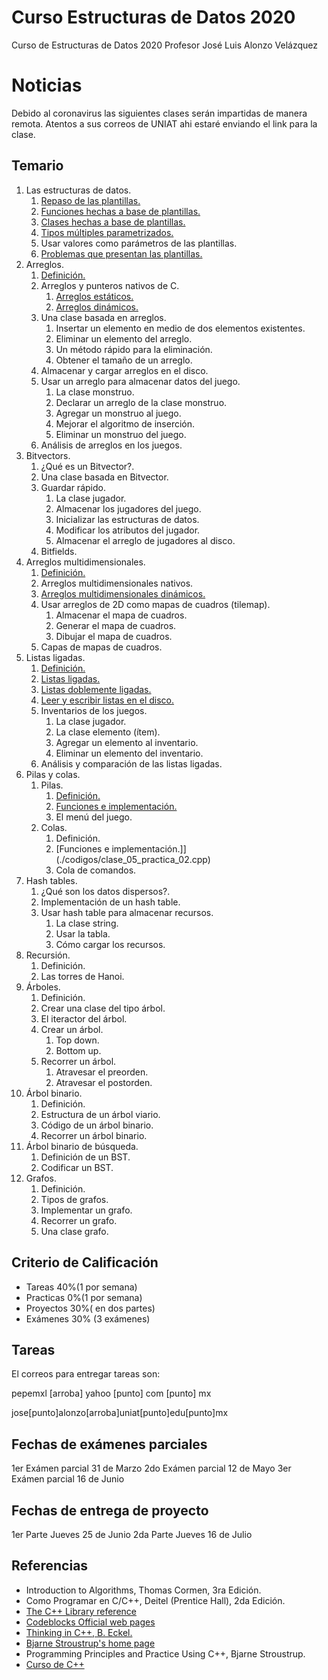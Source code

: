 # Curso Estructuras de Datos 2020
Curso de Estructuras de Datos 2020
Profesor Jos&eacute; Luis Alonzo Vel&aacute;zquez

# Noticias

Debido al coronavirus las siguientes clases serán impartidas de manera remota. Atentos a sus correos de UNIAT ahi estaré enviando el link para la clase.

## Temario

1. Las estructuras de datos.
    1. [Repaso de las plantillas.](./clase_01.md)
    2. [Funciones hechas a base de plantillas.](./codigos/clase_01_ejercicio_02.cpp)
    3. [Clases hechas a base de plantillas.](./practicas/clase_02_practica_02.cpp)
    4. [Tipos múltiples parametrizados.](./codigos/clase_01_ejercicio_03.cpp)
    5. Usar valores como parámetros de las plantillas.
    6. [Problemas que presentan las plantillas.](./codigos/clase_01_ejercicio_02.cpp)
2. Arreglos.
    1. [Definición.](./clase_02.md)
    2. Arreglos y punteros nativos de C.
        1. [Arreglos estáticos.](./clase_02.md)
        2. [Arreglos dinámicos.](./codigos/clase_01_ejercicio_01.cpp)
    3. Una clase basada en arreglos.
        1. Insertar un elemento en medio de dos elementos existentes.
        2. Eliminar un elemento del arreglo.
        3. Un método rápido para la eliminación.
        4. Obtener el tamaño de un arreglo.
    4. Almacenar y cargar arreglos en el disco.
    5. Usar un arreglo para almacenar datos del juego.
        1. La clase monstruo.
        2. Declarar un arreglo de la clase monstruo.
        3. Agregar un monstruo al juego.
        4. Mejorar el algoritmo de inserción.
        5. Eliminar un monstruo del juego.
    6. Análisis de arreglos en los juegos.
3. Bitvectors.
    1. ¿Qué es un Bitvector?.
    2. Una clase basada en Bitvector.
    3. Guardar rápido.
        1. La clase jugador.
        2. Almacenar los jugadores del juego.
        3. Inicializar las estructuras de datos.
        4. Modificar los atributos del jugador.
        5. Almacenar el arreglo de jugadores al disco.
    4. Bitfields.
4. Arreglos multidimensionales.
    1. [Definición.](./clase_02.md)
    2. Arreglos multidimensionales nativos.
    3. [Arreglos multidimensionales dinámicos.](./clase_02.md)
    4. Usar arreglos de 2D como mapas de cuadros (tilemap).
        1. Almacenar el mapa de cuadros.
        2. Generar el mapa de cuadros.
        3. Dibujar el mapa de cuadros.
    5. Capas de mapas de cuadros.
5. Listas ligadas.
    1. [Definición.](./clase_02.md)
    2. [Listas ligadas.](./clase_02.md)
    3. [Listas doblemente ligadas.](./clase_02.md)
    4. [Leer y escribir listas en el disco.](./clase_02.md)
    5. Inventarios de los juegos.
        1. La clase jugador.
        2. La clase elemento (ítem).
        3. Agregar un elemento al inventario.
        4. Eliminar un elemento del inventario.
    6. Análisis y comparación de las listas ligadas.
6. Pilas y colas.
    1. Pilas.
        1. [Definición.](./clase_04.md)
        2. [Funciones e implementación.](./codigos/clase_05_practica_01.cpp)
        3. El menú del juego.
    2. Colas.
        1. Definición.
        2. [Funciones e implementación.]](./codigos/clase_05_practica_02.cpp)
        3. Cola de comandos.
7. Hash tables.
    1. ¿Qué son los datos dispersos?.
    2. Implementación de un hash table.
    3. Usar hash table para almacenar recursos.
        1. La clase string.
        2. Usar la tabla.
        3. Cómo cargar los recursos.
8. Recursión.
    1. Definición.
    2. Las torres de Hanoi.
9. Árboles.
    1. Definición.
    2. Crear una clase del tipo árbol.
    3. El iteractor del árbol.
    4. Crear un árbol.
        1. Top down.
        2. Bottom up.
    5. Recorrer un árbol.
        1. Atravesar el preorden.
        2. Atravesar el postorden.
10. Árbol binario.
    1. Definición.
    2. Estructura de un árbol viario.
    3. Código de un árbol binario.
    4. Recorrer un árbol binario.
11. Árbol binario de búsqueda.
    1. Definición de un BST.
    2. Codificar un BST.
12. Grafos.
    1. Definición.
    2. Tipos de grafos.
    3. Implementar un grafo.
    4. Recorrer un grafo.
    5. Una clase grafo.

## Criterio de Calificaci&oacute;n

- Tareas 40%(1 por semana)
- Practicas 0%(1 por semana)
- Proyectos 30%( en dos partes)
- Ex&aacute;menes 30% (3 ex&aacute;menes)
## Tareas
El correos para entregar tareas son: 

pepemxl [arroba] yahoo [punto] com [punto] mx

jose[punto]alonzo[arroba]uniat[punto]edu[punto]mx

## Fechas de exámenes parciales
1er Exámen parcial 31 de Marzo
2do Exámen parcial 12 de Mayo
3er Exámen parcial 16 de Junio

## Fechas de entrega de proyecto
1er Parte Jueves 25 de Junio
2da Parte Jueves 16 de Julio

## Referencias

- Introduction to Algorithms, Thomas Cormen, 3ra Edición.
- Como Programar en C/C++, Deitel (Prentice Hall), 2da Edición.
- [The C++ Library reference](http://www.cplusplus.com/reference/ )
- [Codeblocks Official web pages](http://www.codeblocks.org/)
- [Thinking in C++, B. Eckel.](http://www.mindview.net/Books/TICPP/ThinkingInCPP2e.html)
- [Bjarne Stroustrup's home page](http://www.research.att.com/%7Ebs/)
- Programming Principles and Practice Using C++, Bjarne Stroustrup.
- [Curso de C++](http://personal.cimat.mx:8181/~pepe/cursos/lenguaje_2012/)
